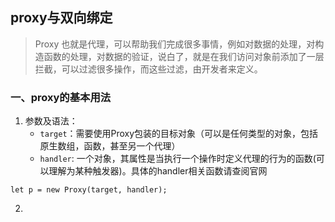 ## proxy与双向绑定

> Proxy 也就是代理，可以帮助我们完成很多事情，例如对数据的处理，对构造函数的处理，对数据的验证，说白了，就是在我们访问对象前添加了一层拦截，可以过滤很多操作，而这些过滤，由开发者来定义。
### 一、proxy的基本用法
1. 参数及语法：
    + `target`：需要使用Proxy包装的目标对象（可以是任何类型的对象，包括原生数组，函数，甚至另一个代理）
    + `handler`: 一个对象，其属性是当执行一个操作时定义代理的行为的函数(可以理解为某种触发器)。具体的handler相关函数请查阅官网
```
let p = new Proxy(target, handler);
```
2. 